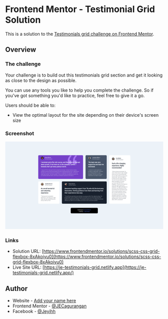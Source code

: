 # Frontend Mentor - Testimonial Grid Solution

This is a solution to the [Testimonials grid challenge on Frontend Mentor](https://www.frontendmentor.io/challenges/testimonials-grid-section-Nnw6J7Un7).

## Overview

### The challenge

Your challenge is to build out this testimonials grid section and get it looking as close to the design as possible.

You can use any tools you like to help you complete the challenge. So if you've got something you'd like to practice, feel free to give it a go.

Users should be able to:

- View the optimal layout for the site depending on their device's screen size

### Screenshot

![](./images/Screenshot_2021-03-15.png)

### Links

- Solution URL: [https://www.frontendmentor.io/solutions/scss-css-grid-flexbox-8xAkoiyu0](https://www.frontendmentor.io/solutions/scss-css-grid-flexbox-8xAkoiyu0)
- Live Site URL: [https://je-testimonials-grid.netlify.app](https://je-testimonials-grid.netlify.app/)

## Author

- Website - [Add your name here](https://www.your-site.com)
- Frontend Mentor - [@JECagurangan](https://www.frontendmentor.io/profile/JECagurangan)
- Facebook - [@Jeyihh](https://www.facebook.com/Jeyihh/)
